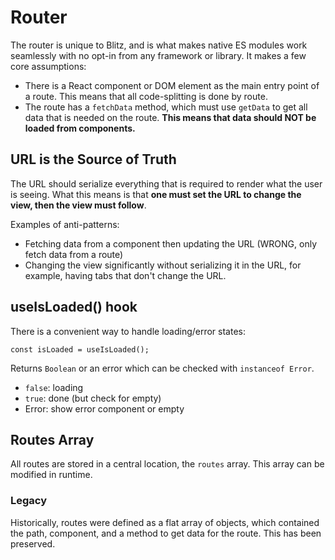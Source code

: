 # Router

The router is unique to Blitz, and is what makes native ES modules work seamlessly with no opt-in from any framework or library. It makes a few core assumptions:

- There is a React component or DOM element as the main entry point of a route. This means that all code-splitting is done by route.
- The route has a `fetchData` method, which must use `getData` to get all data that is needed on the route. **This means that data should NOT be loaded from components.**

## URL is the Source of Truth

The URL should serialize everything that is required to render what the user is seeing. What this means is that **one must set the URL to change the view, then the view must follow**.

Examples of anti-patterns:

- Fetching data from a component then updating the URL (WRONG, only fetch data from a route)
- Changing the view significantly without serializing it in the URL, for example, having tabs that don't change the URL.

## useIsLoaded() hook

There is a convenient way to handle loading/error states:

```
const isLoaded = useIsLoaded();
```

Returns `Boolean` or an error which can be checked with `instanceof Error`.

- `false`: loading
- `true`: done (but check for empty)
- Error: show error component or empty

## Routes Array

All routes are stored in a central location, the `routes` array. This array can be modified in runtime.

### Legacy

Historically, routes were defined as a flat array of objects, which contained the path, component, and a method to get data for the route. This has been preserved.
